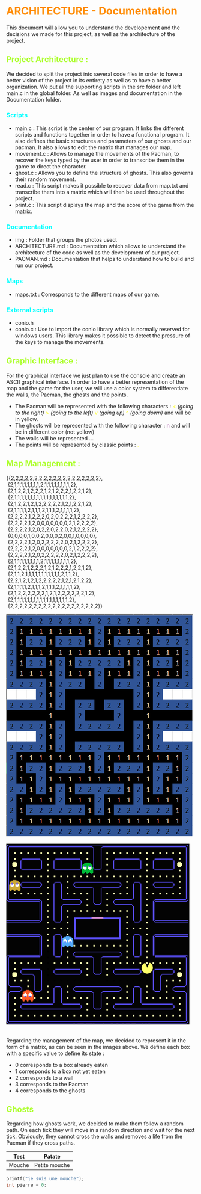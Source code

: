 <font color='darkorange'> ARCHITECTURE - Documentation </font>
======================

This document will allow you to understand the developement and the decisions we made for this project, as well as the architecture of the project. 

<font color='greenyellow'> Project Architecture : </font>
----------------------

We decided to split the project into several code files in order to have a better vision of the project in its entirety as well as to have a better organization.
We put all the supporting scripts in the src folder and left main.c in the global folder. As well as images and documentation in the Documentation folder.

### <font color='aqua'> Scripts </font>
- main.c : This script is the center of our program. It links the different scripts and functions together in order to have a functional program. It also defines the basic structures and parameters of our ghosts and our pacman. It also allows to edit the matrix that manages our map.
- movement.c : Allows to manage the movements of the Pacman, to recover the keys typed by the user in order to transcribe them in the game to direct the character.
- ghost.c : Allows you to define the structure of ghosts. This also governs their random movement.
- read.c : This script makes it possible to recover data from map.txt and transcribe them into a matrix which will then be used throughout the project.
- print.c : This script displays the map and the score of the game from the matrix.

### <font color='aqua'> Documentation </font>
- img : Folder that groups the photos used.
- ARCHITECTURE.md : Documentation which allows to understand the architecture of the code as well as the development of our project.
- PACMAN.md : Documentation that helps to understand how to build and run our project.

### <font color='aqua'> Maps </font>
- maps.txt : Corresponds to the different maps of our game.

### <font color='aqua'> External scripts </font>
- conio.h 
- conio.c : Use to import the conio library which is normally reserved for windows users. This library makes it possible to detect the pressure of the keys to manage the movements.

<font color='greenyellow'> Graphic Interface : </font>
-------------------

For the graphical interface we just plan to use the console and create an ASCII graphical interface.
In order to have a better representation of the map and the game for the user, we will use a color system to differentiate the walls, the Pacman, the ghosts and the points.
- The Pacman will be represented with the following characters : <font color='yellow'> < </font> *(going to the right)*    <font color='yellow'> > </font> *(going to the left)*   <font color='yellow'> v </font> *(going up)*     <font color='yellow'> ^ </font> *(going down)* and will be in yellow.
- The ghosts will be represented with the following character : <font color='purple'> n </font>   and will be in different color (not yellow)
- The walls will be represented ...
- The points will be represented by classic points : <font color='yellow'> . </font>



<font color='greenyellow'> Map Management : </font>
----------------
  
{{2,2,2,2,2,2,2,2,2,2,2,2,2,2,2,2,2,2,2},  
&nbsp;{2,1,1,1,1,1,1,1,1,2,1,1,1,1,1,1,1,1,2},  
&nbsp;{2,1,2,2,1,2,2,2,1,2,1,2,2,2,1,2,2,1,2},  
&nbsp;{2,1,1,1,1,1,1,1,1,1,1,1,1,1,1,1,1,1,2},  
&nbsp;{2,1,2,2,1,2,1,2,2,2,2,2,1,2,1,2,2,1,2},  
&nbsp;{2,1,1,1,1,2,1,1,1,2,1,1,1,2,1,1,1,1,2},  
&nbsp;{2,2,2,2,1,2,2,2,0,2,0,2,2,2,1,2,2,2,2},  
&nbsp;{2,2,2,2,1,2,0,0,0,0,0,0,0,2,1,2,2,2,2},  
&nbsp;{2,2,2,2,1,2,0,2,2,0,2,2,0,2,1,2,2,2,2},  
&nbsp;{0,0,0,0,1,0,0,2,0,0,0,2,0,0,1,0,0,0,0},  
&nbsp;{2,2,2,2,1,2,0,2,2,2,2,2,0,2,1,2,2,2,2},  
&nbsp;{2,2,2,2,1,2,0,0,0,0,0,0,0,2,1,2,2,2,2},  
&nbsp;{2,2,2,2,1,2,0,2,2,2,2,2,0,2,1,2,2,2,2},  
&nbsp;{2,1,1,1,1,1,1,1,1,2,1,1,1,1,1,1,1,1,2},  
&nbsp;{2,1,2,2,1,2,2,2,1,2,1,2,2,2,1,2,2,1,2},  
&nbsp;{2,1,1,2,1,1,1,1,1,1,1,1,1,1,1,2,1,1,2},  
&nbsp;{2,2,1,2,1,2,1,2,2,2,2,2,1,2,1,2,1,2,2},  
&nbsp;{2,1,1,1,1,2,1,1,1,2,1,1,1,2,1,1,1,1,2},  
&nbsp;{2,1,2,2,2,2,2,2,1,2,1,2,2,2,2,2,2,1,2},  
&nbsp;{2,1,1,1,1,1,1,1,1,1,1,1,1,1,1,1,1,1,2},  
&nbsp;{2,2,2,2,2,2,2,2,2,2,2,2,2,2,2,2,2,2,2}}

![Excelmap](img/excelmap.png) &nbsp; &nbsp; &nbsp; &nbsp; &nbsp; ![Pacman](img/pacman.png) &nbsp; &nbsp; &nbsp; &nbsp; &nbsp; &nbsp; &nbsp; &nbsp; 

Regarding the management of the map, we decided to represent it in the form of a matrix, as can be seen in the images above.
We define each box with a specific value to define its state : 

- 0 corresponds to a box already eaten
- 1 corresponds to a box not yet eaten
- 2 corresponds to a wall
- 3 corresponds to the Pacman
- 4 corresponds to the ghosts

 <font color='greenyellow'> Ghosts </font>
------

Regarding how ghosts work, we decided to make them follow a random path. 
On each tick they will move in a random direction and wait for the next tick. Obviously, they cannot cross the walls and removes a life from the Pacman if they cross paths.



Test | Patate
-----|-------
Mouche | Petite mouche

```c
printf("je suis une mouche");
int pierre = 0;
```
